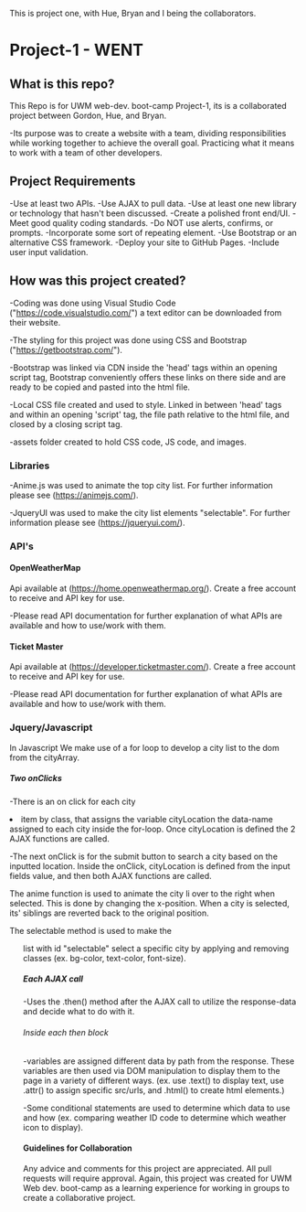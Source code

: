 This is project one, with Hue, Bryan and I being the collaborators. 

# Project-1 - WENT

## What is this repo?

This Repo is for UWM web-dev. boot-camp Project-1, its is a collaborated project between Gordon, Hue, and Bryan.

-Its purpose was to create a website with a team, dividing responsibilities while working together to achieve the overall goal. Practicing what it means to work with a team of other developers.

## Project Requirements

-Use at least two APIs.
-Use AJAX to pull data.
-Use at least one new library or technology that hasn't been discussed.
-Create a polished front end/UI.
-Meet good quality coding standards.
-Do NOT use alerts, confirms, or prompts.
-Incorporate some sort of repeating element.
-Use Bootstrap or an alternative CSS framework.
-Deploy your site to GitHub Pages.
-Include user input validation.

## How was this project created?

-Coding was done using Visual Studio Code ("https://code.visualstudio.com/") a text editor can be downloaded from their website.

-The styling for this project was done using CSS and Bootstrap ("https://getbootstrap.com/").

-Bootstrap was linked via CDN inside the 'head' tags within an opening script tag, Bootstrap conveniently offers these links on there side and are ready to be copied and pasted into the html file.

-Local CSS file created and used to style. Linked in between 'head' tags and within an opening 'script' tag, the file path relative to the html file, and closed by a closing script tag. 

-assets folder created to hold CSS code, JS code, and images. 

### Libraries 

-Anime.js was used to animate the top city list. For further information please see (https://animejs.com/).

-JqueryUI was used to make the city list elements "selectable". For further information please see (https://jqueryui.com/).

### API's

#### OpenWeatherMap 

 Api available at (https://home.openweathermap.org/). Create a free account to receive and API key for use.

 -Please read API documentation for further explanation of what APIs are available and how to use/work with them.


#### Ticket Master 

 Api available at (https://developer.ticketmaster.com/). Create a free account to receive and API key for use.

 -Please read API documentation for further explanation of what APIs are available and how to use/work with them.

### Jquery/Javascript

In Javascript We make use of a for loop to develop a city list to the dom from the cityArray.

##### Two onClicks

-There is an on click for each city <li> item by class, that assigns the variable cityLocation the data-name assigned to each city inside the for-loop. Once cityLocation is defined the 2 AJAX functions are called.

-The next onClick is for the submit button to search a city based on the inputted location. Inside the onClick, cityLocation is defined from the input fields value, and then both AJAX functions are called.

The anime function is used to animate the city li over to the right when selected. This is done by changing the x-position. When a city is selected, its' siblings are reverted back to the original position.

The selectable method is used to make the <ul> list with id "selectable" select a specific city by applying and removing classes (ex. bg-color, text-color, font-size).

##### Each AJAX call

-Uses the .then() method after the AJAX call to utilize the response-data and decide what to do with it.

###### Inside each then block 

-variables are assigned different data by path from the response. These variables are then used via DOM manipulation to display them to the page in a variety of different ways. (ex. use .text() to display text, use .attr() to assign specific src/urls, and .html() to create html elements.)

-Some conditional statements are used to determine which data to use and how (ex. comparing weather ID code to determine which weather icon to display).

#### Guidelines for Collaboration

Any advice and comments for this project are appreciated. All pull requests will require approval. Again, this project was created for UWM Web dev. boot-camp as a learning experience for working in groups to create a collaborative project. 

